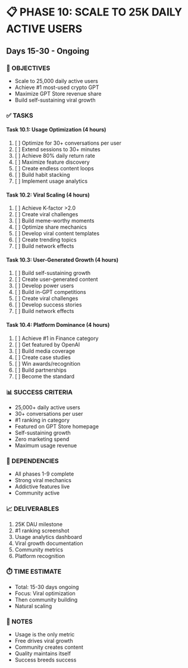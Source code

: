 # 📋 PHASE 10: SCALE TO 25K DAILY ACTIVE USERS
## Days 15-30 - Ongoing

### 🎯 OBJECTIVES
- Scale to 25,000 daily active users
- Achieve #1 most-used crypto GPT
- Maximize GPT Store revenue share
- Build self-sustaining viral growth

### ✅ TASKS

#### Task 10.1: Usage Optimization (4 hours)
1. [ ] Optimize for 30+ conversations per user
2. [ ] Extend sessions to 30+ minutes
3. [ ] Achieve 80% daily return rate
4. [ ] Maximize feature discovery
5. [ ] Create endless content loops
6. [ ] Build habit stacking
7. [ ] Implement usage analytics

#### Task 10.2: Viral Scaling (4 hours)
1. [ ] Achieve K-factor >2.0
2. [ ] Create viral challenges
3. [ ] Build meme-worthy moments
4. [ ] Optimize share mechanics
5. [ ] Develop viral content templates
6. [ ] Create trending topics
7. [ ] Build network effects

#### Task 10.3: User-Generated Growth (4 hours)
1. [ ] Build self-sustaining growth
2. [ ] Create user-generated content
3. [ ] Develop power users
4. [ ] Build in-GPT competitions
5. [ ] Create viral challenges
6. [ ] Develop success stories
7. [ ] Build network effects

#### Task 10.4: Platform Dominance (4 hours)
1. [ ] Achieve #1 in Finance category
2. [ ] Get featured by OpenAI
3. [ ] Build media coverage
4. [ ] Create case studies
5. [ ] Win awards/recognition
6. [ ] Build partnerships
7. [ ] Become the standard

### 📊 SUCCESS CRITERIA
- 25,000+ daily active users
- 30+ conversations per user
- #1 ranking in category
- Featured on GPT Store homepage
- Self-sustaining growth
- Zero marketing spend
- Maximum usage revenue

### 🚨 DEPENDENCIES
- All phases 1-9 complete
- Strong viral mechanics
- Addictive features live
- Community active

### 📈 DELIVERABLES
1. 25K DAU milestone
2. #1 ranking screenshot
3. Usage analytics dashboard
4. Viral growth documentation
5. Community metrics
6. Platform recognition

### ⏱️ TIME ESTIMATE
- Total: 15-30 days ongoing
- Focus: Viral optimization
- Then community building
- Natural scaling

### 📝 NOTES
- Usage is the only metric
- Free drives viral growth
- Community creates content
- Quality maintains itself
- Success breeds success